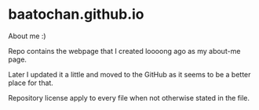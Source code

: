 # baatochan.github.io
About me :)

Repo contains the webpage that I created loooong ago as my about-me page.

Later I updated it a little and moved to the GitHub as it seems to be a better place for that.

Repository license apply to every file when not otherwise stated in the file.
